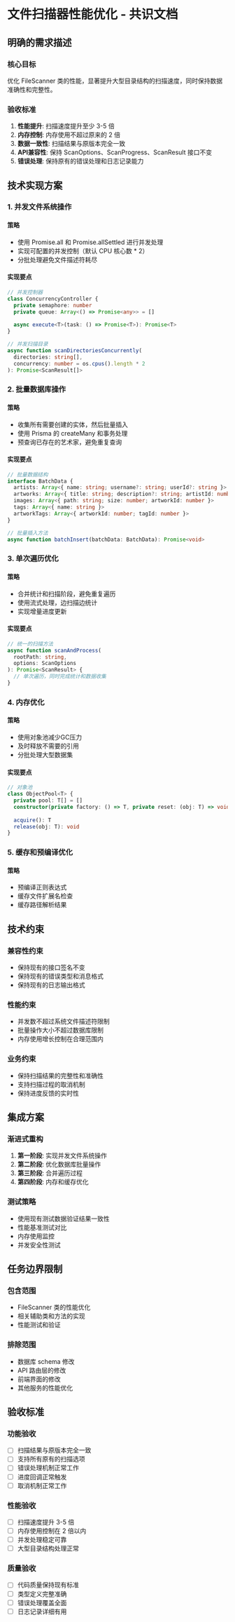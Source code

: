 # 文件扫描器性能优化 - 共识文档

## 明确的需求描述

### 核心目标
优化 FileScanner 类的性能，显著提升大型目录结构的扫描速度，同时保持数据准确性和完整性。

### 验收标准
1. **性能提升**: 扫描速度提升至少 3-5 倍
2. **内存控制**: 内存使用不超过原来的 2 倍
3. **数据一致性**: 扫描结果与原版本完全一致
4. **API兼容性**: 保持 ScanOptions、ScanProgress、ScanResult 接口不变
5. **错误处理**: 保持原有的错误处理和日志记录能力

## 技术实现方案

### 1. 并发文件系统操作

#### 策略
- 使用 Promise.all 和 Promise.allSettled 进行并发处理
- 实现可配置的并发控制（默认 CPU 核心数 * 2）
- 分批处理避免文件描述符耗尽

#### 实现要点
```typescript
// 并发控制器
class ConcurrencyController {
  private semaphore: number
  private queue: Array<() => Promise<any>> = []
  
  async execute<T>(task: () => Promise<T>): Promise<T>
}

// 并发扫描目录
async function scanDirectoriesConcurrently(
  directories: string[], 
  concurrency: number = os.cpus().length * 2
): Promise<ScanResult[]>
```

### 2. 批量数据库操作

#### 策略
- 收集所有需要创建的实体，然后批量插入
- 使用 Prisma 的 createMany 和事务处理
- 预查询已存在的艺术家，避免重复查询

#### 实现要点
```typescript
// 批量数据结构
interface BatchData {
  artists: Array<{ name: string; username?: string; userId?: string }>
  artworks: Array<{ title: string; description?: string; artistId: number }>
  images: Array<{ path: string; size: number; artworkId: number }>
  tags: Array<{ name: string }>
  artworkTags: Array<{ artworkId: number; tagId: number }>
}

// 批量插入方法
async function batchInsert(batchData: BatchData): Promise<void>
```

### 3. 单次遍历优化

#### 策略
- 合并统计和扫描阶段，避免重复遍历
- 使用流式处理，边扫描边统计
- 实现增量进度更新

#### 实现要点
```typescript
// 统一的扫描方法
async function scanAndProcess(
  rootPath: string,
  options: ScanOptions
): Promise<ScanResult> {
  // 单次遍历，同时完成统计和数据收集
}
```

### 4. 内存优化

#### 策略
- 使用对象池减少GC压力
- 及时释放不需要的引用
- 分批处理大型数据集

#### 实现要点
```typescript
// 对象池
class ObjectPool<T> {
  private pool: T[] = []
  constructor(private factory: () => T, private reset: (obj: T) => void) {}
  
  acquire(): T
  release(obj: T): void
}
```

### 5. 缓存和预编译优化

#### 策略
- 预编译正则表达式
- 缓存文件扩展名检查
- 缓存路径解析结果

## 技术约束

### 兼容性约束
- 保持现有的接口签名不变
- 保持现有的错误类型和消息格式
- 保持现有的日志输出格式

### 性能约束
- 并发数不超过系统文件描述符限制
- 批量操作大小不超过数据库限制
- 内存使用增长控制在合理范围内

### 业务约束
- 保持扫描结果的完整性和准确性
- 支持扫描过程的取消机制
- 保持进度反馈的实时性

## 集成方案

### 渐进式重构
1. **第一阶段**: 实现并发文件系统操作
2. **第二阶段**: 优化数据库批量操作
3. **第三阶段**: 合并遍历过程
4. **第四阶段**: 内存和缓存优化

### 测试策略
- 使用现有测试数据验证结果一致性
- 性能基准测试对比
- 内存使用监控
- 并发安全性测试

## 任务边界限制

### 包含范围
- FileScanner 类的性能优化
- 相关辅助类和方法的实现
- 性能测试和验证

### 排除范围
- 数据库 schema 修改
- API 路由层的修改
- 前端界面的修改
- 其他服务的性能优化

## 验收标准

### 功能验收
- [ ] 扫描结果与原版本完全一致
- [ ] 支持所有原有的扫描选项
- [ ] 错误处理机制正常工作
- [ ] 进度回调正常触发
- [ ] 取消机制正常工作

### 性能验收
- [ ] 扫描速度提升 3-5 倍
- [ ] 内存使用控制在 2 倍以内
- [ ] 并发处理稳定可靠
- [ ] 大型目录结构处理正常

### 质量验收
- [ ] 代码质量保持现有标准
- [ ] 类型定义完整准确
- [ ] 错误处理覆盖全面
- [ ] 日志记录详细有用